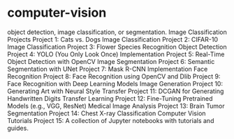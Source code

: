 # computer-vision

object detection, image classification, or segmentation.
Image Classification Projects
Project 1: Cats vs. Dogs Image Classification
Project 2: CIFAR-10 Image Classification
Project 3: Flower Species Recognition
Object Detection
Project 4: YOLO (You Only Look Once) Implementation
Project 5: Real-Time Object Detection with OpenCV
Image Segmentation
Project 6: Semantic Segmentation with UNet
Project 7: Mask R-CNN Implementation
Face Recognition
Project 8: Face Recognition using OpenCV and Dlib
Project 9: Face Recognition with Deep Learning Models
Image Generation
Project 10: Generating Art with Neural Style Transfer
Project 11: DCGAN for Generating Handwritten Digits
Transfer Learning
Project 12: Fine-Tuning Pretrained Models (e.g., VGG, ResNet)
Medical Image Analysis
Project 13: Brain Tumor Segmentation
Project 14: Chest X-ray Classification
Computer Vision Tutorials
Project 15: A collection of Jupyter notebooks with tutorials and guides.
